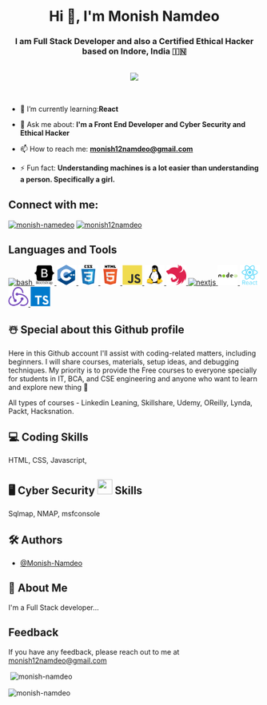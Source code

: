 <h1 align="center">Hi 👋, I'm Monish Namdeo</h1>
<h3 align="center">I am Full Stack Developer and also a Certified Ethical Hacker based on Indore, India 🇮🇳</h3>

<img align="center" src="" alt="">

<div align="center">
<img   aligh="right" src="https://media.giphy.com/media/X3Eqvx0d9izEfTwSBg/giphy.gif" />
</div>

<p align="left"> <a href="https://twitter.com/" target="blank"><img src="https://img.shields.io/twitter/follow/?logo=twitter&style=for-the-badge" alt="" /></a> </p>

- 🌱 I’m currently learning:**React**

- 💬 Ask me about: **I'm a Front End Developer and Cyber Security and Ethical Hacker**

- 📫 How to reach me: **monish12namdeo@gmail.com**

- ⚡ Fun fact: **Understanding machines is a lot easier than understanding a person. Specifically a girl.**

## Connect with me:

<p align="left">
<a href="https://linkedin.com/in/monish-namedeo" target="blank"><img align="center" src="https://raw.githubusercontent.com/rahuldkjain/github-profile-readme-generator/master/src/images/icons/Social/linked-in-alt.svg" alt="monish-namedeo" height="30" width="40" /></a>
<a href="https://instagram.com/monish12namdeo" target="blank"><img align="center" src="https://raw.githubusercontent.com/rahuldkjain/github-profile-readme-generator/master/src/images/icons/Social/instagram.svg" alt="monish12namdeo" height="30" width="40" /></a>
</p>

## Languages and Tools

<p align="left"> <a href="https://www.gnu.org/software/bash/" target="_blank" rel="noreferrer"> <img src="https://www.vectorlogo.zone/logos/gnu_bash/gnu_bash-icon.svg" alt="bash" width="40" height="40"/> </a> <a href="https://getbootstrap.com" target="_blank" rel="noreferrer"> <img src="https://raw.githubusercontent.com/devicons/devicon/master/icons/bootstrap/bootstrap-plain-wordmark.svg" alt="bootstrap" width="40" height="40"/> </a> <a href="https://www.w3schools.com/cpp/" target="_blank" rel="noreferrer"> <img src="https://raw.githubusercontent.com/devicons/devicon/master/icons/cplusplus/cplusplus-original.svg" alt="cplusplus" width="40" height="40"/> </a> <a href="https://www.w3schools.com/css/" target="_blank" rel="noreferrer"> <img src="https://raw.githubusercontent.com/devicons/devicon/master/icons/css3/css3-original-wordmark.svg" alt="css3" width="40" height="40"/> </a> <a href="https://www.w3.org/html/" target="_blank" rel="noreferrer"> <img src="https://raw.githubusercontent.com/devicons/devicon/master/icons/html5/html5-original-wordmark.svg" alt="html5" width="40" height="40"/> </a> <a href="https://developer.mozilla.org/en-US/docs/Web/JavaScript" target="_blank" rel="noreferrer"> <img src="https://raw.githubusercontent.com/devicons/devicon/master/icons/javascript/javascript-original.svg" alt="javascript" width="40" height="40"/> </a> <a href="https://www.linux.org/" target="_blank" rel="noreferrer"> <img src="https://raw.githubusercontent.com/devicons/devicon/master/icons/linux/linux-original.svg" alt="linux" width="40" height="40"/> </a> <a href="https://nestjs.com/" target="_blank" rel="noreferrer"> <img src="https://raw.githubusercontent.com/devicons/devicon/master/icons/nestjs/nestjs-plain.svg" alt="nestjs" width="40" height="40"/> </a> <a href="https://nextjs.org/" target="_blank" rel="noreferrer"> <img src="https://cdn.worldvectorlogo.com/logos/nextjs-2.svg" alt="nextjs" width="40" height="40"/> </a> <a href="https://nodejs.org" target="_blank" rel="noreferrer"> <img src="https://raw.githubusercontent.com/devicons/devicon/master/icons/nodejs/nodejs-original-wordmark.svg" alt="nodejs" width="40" height="40"/> </a> <a href="https://reactjs.org/" target="_blank" rel="noreferrer"> <img src="https://raw.githubusercontent.com/devicons/devicon/master/icons/react/react-original-wordmark.svg" alt="react" width="40" height="40"/> </a> <a href="https://redux.js.org" target="_blank" rel="noreferrer"> <img src="https://raw.githubusercontent.com/devicons/devicon/master/icons/redux/redux-original.svg" alt="redux" width="40" height="40"/> </a> <a href="https://www.typescriptlang.org/" target="_blank" rel="noreferrer"> <img src="https://raw.githubusercontent.com/devicons/devicon/master/icons/typescript/typescript-original.svg" alt="typescript" width="40" height="40"/> </a> </p>

## ☃️ Special about this Github profile

Here in this Github account I'll assist with coding-related matters, including beginners. I will share courses, materials, setup ideas, and debugging techniques. My priority is to provide the Free courses to everyone specially for students in IT, BCA, and CSE engineering and anyone who want to learn and explore new thing 🤝


All types of courses - Linkedin Leaning, Skillshare, Udemy, OReilly, Lynda, Packt, Hacksnation.
##  💻  Coding Skills
HTML, CSS, Javascript, 

##  🖥 Cyber Security <img height="30px" width="30px" src="https://media.giphy.com/media/077i6AULCXc0FKTj9s/giphy.gif"/> Skills
Sqlmap, NMAP, msfconsole  

## 🛠 Authors

- [@Monish-Namdeo](https://github.com/Monish-Namdeo)

## 🚀 About Me
I'm a Full Stack developer...

## Feedback
If you have any feedback, please reach out to me at monish12namdeo@gmail.com 

<p>&nbsp;<img align="center" src="https://github-readme-stats.vercel.app/api?username=monish-namdeo&show_icons=true&locale=en" alt="monish-namdeo" /></p>

<p><img align="center" src="https://github-readme-streak-stats.herokuapp.com/?user=monish-namdeo&" alt="monish-namdeo" /></p>

